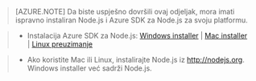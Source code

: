 > [AZURE.NOTE]
> Da biste uspješno dovršili ovaj odjeljak, mora imati ispravno instaliran Node.js i Azure SDK za Node.js za svoju platformu.

>* Instalacija Azure SDK za Node.js: <a href="http://go.microsoft.com/fwlink/?LinkId=254279">Windows installer</a> | <a href="http://go.microsoft.com/fwlink/?LinkId=253471">Mac installer</a> | <a href="http://go.microsoft.com/fwlink/?LinkId=253472">Linux preuzimanje</a></li>

>* Ako koristite Mac ili Linux, instalirajte Node.js iz <a href="http://nodejs.org">http://nodejs.org</a>. Windows installer već sadrži Node.js.


